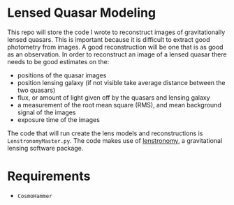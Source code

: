 # Lensed Quasar Modeling
This repo will store the code I wrote to reconstruct images of gravitationally lensed quasars. This is important because it is difficult to extract good photometry from images. A good reconstruction will be one that is as good as an observation. In order to reconstruct an image of a lensed quasar there needs to be good estimates on the:
* positions of the quasar images
* position lensing galaxy (if not visible take average distance between the two quasars)
* flux, or amount of light given off by the quasars and lensing galaxy
* a measurement of the root mean square (RMS), and mean background signal of the images
* exposure time of the images

The code that will run create the lens models and reconstructions is ``LenstronomyMaster.py``. The code makes use of [lenstronomy](https://github.com/sibirrer/lenstronomy), a gravitational lensing software package.

# Requirements
* `CosmoHammer`
